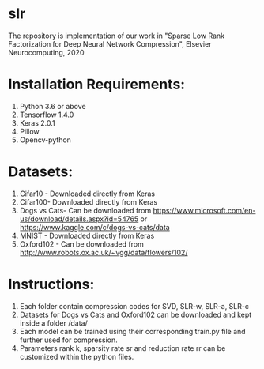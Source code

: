 # slr
The repository is implementation of our work in "Sparse Low Rank Factorization for Deep Neural Network Compression", Elsevier Neurocomputing, 2020

# Installation Requirements:
1. Python 3.6 or above
2. Tensorflow 1.4.0
3. Keras 2.0.1
4. Pillow
5. Opencv-python

# Datasets:
1. Cifar10 - Downloaded directly from Keras
2. Cifar100- Downloaded directly from Keras
3. Dogs vs Cats- Can be downloaded from https://www.microsoft.com/en-us/download/details.aspx?id=54765 or https://www.kaggle.com/c/dogs-vs-cats/data
4. MNIST - Downloaded directly from Keras
5. Oxford102 - Can be downloaded from http://www.robots.ox.ac.uk/~vgg/data/flowers/102/

# Instructions:
1. Each folder contain compression codes for SVD, SLR-w, SLR-a, SLR-c
2. Datasets for Dogs vs Cats and Oxford102 can be downloaded and kept inside a folder /data/
3. Each model can be trained using their corresponding train.py file and further used for compression.
4. Parameters rank k, sparsity rate sr and reduction rate rr can be customized within the python files.
